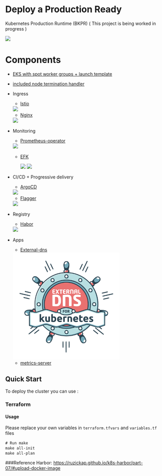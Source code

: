 # Deploy a Production Ready
Kubernetes Production Runtime (BKPR) ( This project is being worked in progress )

 <img src="https://res.cloudinary.com/practicaldev/image/fetch/s--b2dyI-nF--/c_limit%2Cf_auto%2Cfl_progressive%2Cq_auto%2Cw_880/https://github.com/mhmdio/mhmdio.github.io/raw/master/images/amazoneks.jpg" width="70%" >

# Components
- [EKS with spot worker groups + launch template](https://registry.terraform.io/modules/terraform-aws-modules/eks/aws/12.2.0)

- [included node termination handler](https://github.com/terraform-aws-modules/terraform-aws-eks/blob/master/docs/spot-instances.md)

- Ingress
  - [Istio](https://github.com/istio/istio)

   <img src="https://avatars3.githubusercontent.com/u/23534644?s=200&v=4" width="40%">

  - [Nginx](https://kubernetes.github.io/ingress-nginx/)
   <img src="https://developers.redhat.com/blog/wp-content/uploads/2019/06/5-Using-NGINX-Ingress-Controller.png" width="70%">


- Monitoring
  - [Prometheus-operator](https://github.com/helm/charts/tree/master/stable/prometheus-operator)
  <img src="https://landscape.cncf.io/logos/prometheus.svg" width="70%" />

  - [EFK](https://banzaicloud.com/docs/one-eye/logging-operator/quickstarts/es-nginx/)

    <img src="https://img.icons8.com/color/452/elasticsearch.png" width="40%">
    <img src="https://fluentbit.io/assets/img/logo1-default.png" width="70%">


- CI/CD + Progressive delivery
  - [ArgoCD](https://argoproj.github.io)

   <img src="https://github.com/argoproj/argoproj/blob/master/docs/assets/argo.png?raw=true" width="70%" />

  - [Flagger](https://github.com/weaveworks/flagger)

   <img src="https://miro.medium.com/max/1208/1*roBSiQ6K97oHEaFOvgftPQ.jpeg" width="70%">


- Registry
  - [Habor](https://github.com/goharbor/harbor)

   <img src="https://raw.githubusercontent.com/goharbor/harbor/5d31dd5b57d83f300907744aabf13ca60aac19b3/docs/img/harbor-arch.png" width="70%" />

- Apps
  - [External-dns](https://hub.helm.sh/charts/bitnami/external-dns)

  <img src="https://github.com/kubernetes-sigs/external-dns/blob/master/img/external-dns.png?raw=true" width="70%" />

  - [metrics-server](https://github.com/kubernetes-sigs/metrics-server)





## Quick Start

To deploy the cluster you can use :

### Terraform

#### Usage
Please replace your own variables in `terraform.tfvars` and `variables.tf` files

```ShellSession
# Run make
make all-init
make all-plan
```

###Reference
Harbor: https://ruzickap.github.io/k8s-harbor/part-07/#upload-docker-image
